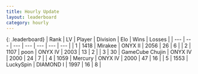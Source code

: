 ```yaml
---
title: Hourly Update
layout: leaderboard
category: hourly
---
```


{: .leaderboard}
| Rank | LV | Player | Division | Elo | Wins | Losses |
| --- | --- | --- | --- | --- | --- | --- |
| <span data-change="0">1</span> | 1418 | <span title="ID: 416373">Mirakee</span> | ONYX II | <span data-change="0">2056</span> | <span data-change="0">26</span> | <span data-change="0">6</span> |
| <span data-change="0">2</span> | 1107 | <span title="ID: 540690">poon</span> | ONYX IV | <span data-change="0">2003</span> | <span data-change="0">13</span> | <span data-change="0">2</span> |
| <span data-change="1">3</span> | 30 | <span title="ID: 754306">GameCube Chujin</span> | ONYX IV | <span data-change="22">2000</span> | <span data-change="2">24</span> | <span data-change="0">7</span> |
| <span data-change="3">4</span> | 1059 | <span title="ID: 692745">Mercury</span> | ONYX IV | <span data-change="32">2000</span> | <span data-change="6">47</span> | <span data-change="1">16</span> |
| <span data-change="4">5</span> | 1553 | <span title="ID: 498412">LuckySpin</span> | DIAMOND I | <span data-change="53">1997</span> | <span data-change="5">16</span> | <span data-change="0">8</span> |